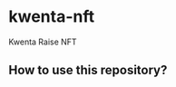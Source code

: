 # kwenta-nft
Kwenta Raise NFT

## How to use this repository?

<!-- 
## Notes

### Installing `@openzeppelin/contracts`
To install the [`@openzeppelin/contracts`](https://github.com/OpenZeppelin/openzeppelin-contracts) contract library in a [`dapptools`](https://github.com/dapphub/dapptools) project, make sure to first add a `remappings.txt` file with the following contents:

```
@openzeppelin/=lib/openzeppelin-contracts/
ds-test/=lib/ds-test/src/
```

In addition to the `remappings.txt` file, add a `.dapprc` config file  with the following:

```
export DAPP_REMAPPINGS=$(cat remappings.txt)
export DAPP_LINK_TEST_LIBRARIES=0
``` 

Finally, install the package by running:

```
dapp install OpenZeppelin/openzeppelin-contracts
```

### Changing `solc` versions

[Reference in dapptools docs](https://github.com/dapphub/dapptools/blob/master/src/dapp/README.md#solc-version)

View the list of supported `solc` versions [`here`](https://github.com/dapphub/dapptools/blob/master/nix/solc-static-versions.nix)
-->